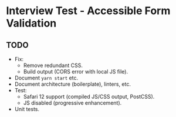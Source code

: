# Interview Test - Accessible Form Validation

## TODO
- Fix:
    - Remove redundant CSS.
    - Build output (CORS error with local JS file).
- Document `yarn start` etc.
- Document architecture (boilerplate), linters, etc.
- Test:
    - Safari 12 support (compiled JS/CSS output, PostCSS).
    - JS disabled (progressive enhancement).
- Unit tests.
